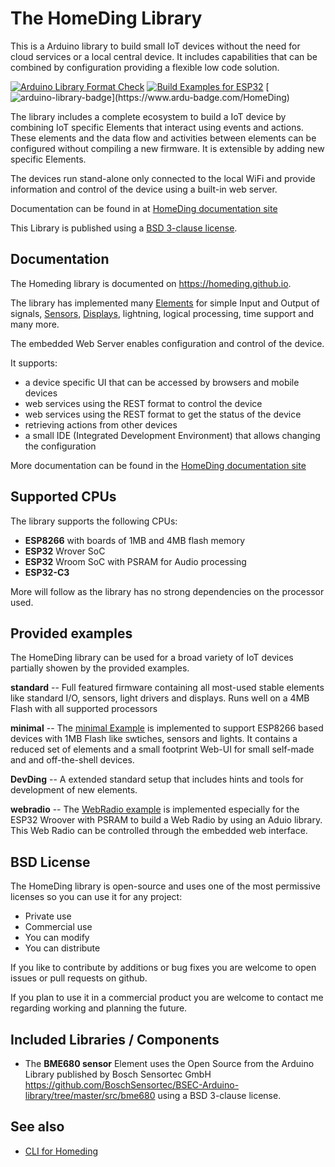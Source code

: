 # The HomeDing Library

This is a Arduino library to build small IoT devices without the need for cloud services or a local central device.
It includes capabilities that can be combined by configuration providing a flexible low code solution.

[![Arduino Library Format Check](https://github.com/HomeDing/HomeDing/actions/workflows/checkLibraryFormat.yml/badge.svg)](https://github.com/HomeDing/HomeDing/actions/workflows/checkLibraryFormat.yml)
[![Build Examples for ESP32](https://github.com/HomeDing/HomeDing/actions/workflows/buildESP32.yml/badge.svg)](https://github.com/HomeDing/HomeDing/actions/workflows/buildESP32.yml)
[![arduino-library-badge](https://www.ardu-badge.com/badge/HomeDing.svg?)](https://www.ardu-badge.com/HomeDing)

The library includes a complete ecosystem to build a IoT device by combining IoT specific Elements that interact using events and actions.
These elements and the data flow and activities between elements can be configured without compiling a new firmware.
It is extensible by adding new specific Elements.

The devices run stand-alone only connected to the local WiFi and provide
information and control of the device using a built-in web server.

Documentation can be found in at [HomeDing documentation site](https://homeding.github.io)

This Library is published using a [BSD 3-clause license](./LICENSE).


## Documentation

The Homeding library is documented on <https://homeding.github.io>.

The library has implemented many
[Elements](https://homeding.github.io/elements/index.htm) for simple Input and Output of signals,
[Sensors](https://homeding.github.io/sensors/sensors.htm),
[Displays](https://homeding.github.io/displays/index.htm), lightning, logical processing, time support and many more.

The embedded Web Server enables configuration and control of the device.

It supports:

* a device specific UI that can be accessed by browsers and mobile devices
* web services using the REST format to control the device
* web services using the REST format to get the status of the device
* retrieving actions from other devices
* a small IDE (Integrated Development Environment) that allows changing the configuration

More documentation can be found in the  [HomeDing documentation site](https://homeding.github.io)

## Supported CPUs

The library supports the following CPUs:

* **ESP8266** with boards of 1MB and 4MB flash memory
* **ESP32** Wrover SoC
* **ESP32** Wroom SoC with PSRAM for Audio processing
* **ESP32-C3**

More will follow as the library has no strong dependencies on the processor used.


## Provided examples

The HomeDing library can be used for a broad variety of IoT devices partially showen by the provided examples.

**standard** -- Full featured firmware containing all most-used stable elements like standard I/O, sensors,
light drivers and displays. Runs well on a 4MB Flash with all supported processors

**minimal** -- 
The [minimal Example](https://github.com/HomeDing/HomeDing/tree/develop/examples/minimal)
is implemented to support ESP8266 based devices with 1MB Flash
like swtiches, sensors and lights.
It contains a reduced set of elements and a small footprint Web-UI for small self-made and and off-the-shell devices.

**DevDing** -- A extended standard setup that includes hints and tools for development of new elements.

**webradio** --
The [WebRadio example](https://github.com/HomeDing/HomeDing/tree/develop/examples/webradio)
is implemented especially for the ESP32 Wroover with PSRAM to build a Web Radio
by using an Aduio library. This Web Radio can be controlled through the embedded web interface.

<!--
DashButton
micro
Probe
radio
RFBridge
WordClock
-->

## BSD License

The HomeDing library is open-source and uses one of the most permissive licenses so you can use it for any project:

* Private use
* Commercial use
* You can modify
* You can distribute

If you like to contribute by additions or bug fixes you are welcome to open issues or pull requests on github.

If you plan to use it in a commercial product you are welcome to contact me regarding working and planning the future.


## Included Libraries / Components

* The **BME680 sensor** Element uses the Open Source from the Arduino Library published by Bosch Sensortec GmbH <https://github.com/BoschSensortec/BSEC-Arduino-library/tree/master/src/bme680> using a BSD 3-clause license.

## See also

* [CLI for Homeding](https://homeding.github.io)
